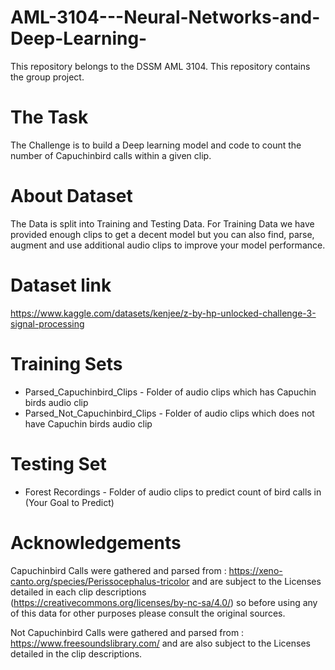 # AML-3104---Neural-Networks-and-Deep-Learning-
This repository belongs to the DSSM AML 3104.  This repository contains the group project.

# The Task
The Challenge is to build a Deep learning model and code to count the number of Capuchinbird calls within a given clip. 

# About Dataset

The Data is split into Training and Testing Data. For Training Data we have provided enough clips to get a decent model but you can also find, parse, augment and use additional audio clips to improve your model performance.

# Dataset link

https://www.kaggle.com/datasets/kenjee/z-by-hp-unlocked-challenge-3-signal-processing

# Training Sets
- Parsed_Capuchinbird_Clips - Folder of audio clips which has Capuchin birds audio clip
- Parsed_Not_Capuchinbird_Clips - Folder of audio clips which does not have Capuchin birds audio clip

# Testing Set
- Forest Recordings - Folder of audio clips to predict count of bird calls in (Your Goal to Predict)

# Acknowledgements
Capuchinbird Calls were gathered and parsed from : https://xeno-canto.org/species/Perissocephalus-tricolor and are subject to the Licenses detailed in each clip descriptions (https://creativecommons.org/licenses/by-nc-sa/4.0/) so before using any of this data for other purposes please consult the original sources.

Not Capuchinbird Calls were gathered and parsed from : https://www.freesoundslibrary.com/ and are also subject to the Licenses detailed in the clip descriptions.
